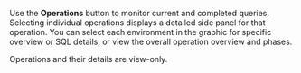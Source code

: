 
Use the **Operations** button to monitor current and completed queries. Selecting individual operations displays a detailed side panel for that operation. You can select each environment in the graphic for specific overview or SQL details, or view the overall operation overview and phases.

Operations and their details are view-only.

